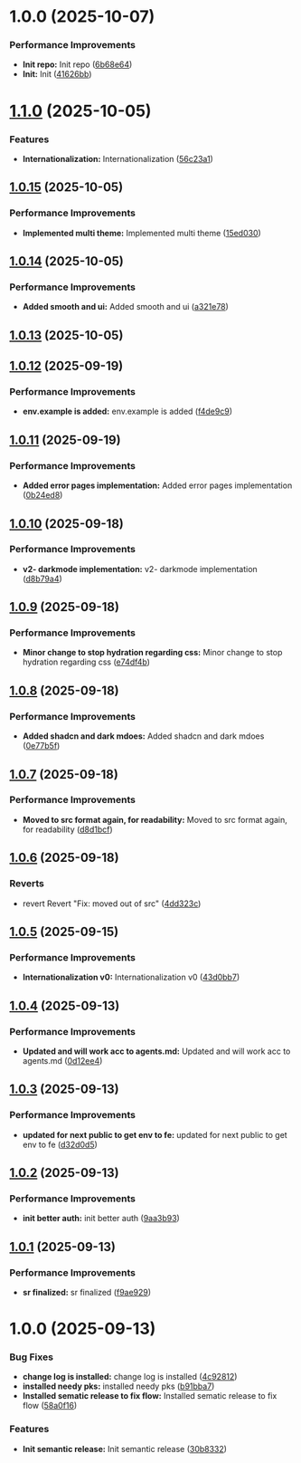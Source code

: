 # 1.0.0 (2025-10-07)


### Performance Improvements

* **Init repo:** Init repo ([6b68e64](https://github.com/leocodeio/buyNsell/commit/6b68e64e924c885ce28fcd20e492f85dcde04a65))
* **Init:** Init ([41626bb](https://github.com/leocodeio/buyNsell/commit/41626bbe2df15348319dc49f79d1df412fcc59c3))

# [1.1.0](https://github.com/leocodeio/buyNsell/compare/v1.0.15...v1.1.0) (2025-10-05)

### Features

- **Internationalization:** Internationalization ([56c23a1](https://github.com/leocodeio/buyNsell/commit/56c23a18ac83a6a777c8ea626999fc89df78cb57))

## [1.0.15](https://github.com/leocodeio/buyNsell/compare/v1.0.14...v1.0.15) (2025-10-05)

### Performance Improvements

- **Implemented multi theme:** Implemented multi theme ([15ed030](https://github.com/leocodeio/buyNsell/commit/15ed030836533d5c7a530210426b627eba391324))

## [1.0.14](https://github.com/leocodeio/buyNsell/compare/v1.0.13...v1.0.14) (2025-10-05)

### Performance Improvements

- **Added smooth and ui:** Added smooth and ui ([a321e78](https://github.com/leocodeio/buyNsell/commit/a321e78080a95d2dc21649f92067d722bda8171e))

## [1.0.13](https://github.com/leocodeio/buyNsell/compare/v1.0.12...v1.0.13) (2025-10-05)

## [1.0.12](https://github.com/leocodeio/buyNsell/compare/v1.0.11...v1.0.12) (2025-09-19)

### Performance Improvements

- **env.example is added:** env.example is added ([f4de9c9](https://github.com/leocodeio/buyNsell/commit/f4de9c958db6e72c6a3bfa80e5e1a8b36a362914))

## [1.0.11](https://github.com/leocodeio/buyNsell/compare/v1.0.10...v1.0.11) (2025-09-19)

### Performance Improvements

- **Added error pages implementation:** Added error pages implementation ([0b24ed8](https://github.com/leocodeio/buyNsell/commit/0b24ed8e536e25ea0b0c3cadb304cce355e54272))

## [1.0.10](https://github.com/leocodeio/buyNsell/compare/v1.0.9...v1.0.10) (2025-09-18)

### Performance Improvements

- **v2- darkmode implementation:** v2- darkmode implementation ([d8b79a4](https://github.com/leocodeio/buyNsell/commit/d8b79a45b901c77ad8fddd0b76bf36d47d85d226))

## [1.0.9](https://github.com/leocodeio/buyNsell/compare/v1.0.8...v1.0.9) (2025-09-18)

### Performance Improvements

- **Minor change to stop hydration regarding css:** Minor change to stop hydration regarding css ([e74df4b](https://github.com/leocodeio/buyNsell/commit/e74df4b020b1855a19bb37c445e7cea8c84d260b))

## [1.0.8](https://github.com/leocodeio/buyNsell/compare/v1.0.7...v1.0.8) (2025-09-18)

### Performance Improvements

- **Added shadcn and dark mdoes:** Added shadcn and dark mdoes ([0e77b5f](https://github.com/leocodeio/buyNsell/commit/0e77b5f9d785374a14eec0306c9ace58746fa8b9))

## [1.0.7](https://github.com/leocodeio/buyNsell/compare/v1.0.6...v1.0.7) (2025-09-18)

### Performance Improvements

- **Moved to src format again, for readability:** Moved to src format again, for readability ([d8d1bcf](https://github.com/leocodeio/buyNsell/commit/d8d1bcf43c2aed1acb8ebed8b094d319ba4f726f))

## [1.0.6](https://github.com/leocodeio/buyNsell/compare/v1.0.5...v1.0.6) (2025-09-18)

### Reverts

- revert Revert "Fix: moved out of src" ([4dd323c](https://github.com/leocodeio/buyNsell/commit/4dd323c0a2df47237c967c33425d9be6511c8542))

## [1.0.5](https://github.com/leocodeio/buyNsell/compare/v1.0.4...v1.0.5) (2025-09-15)

### Performance Improvements

- **Internationalization v0:** Internationalization v0 ([43d0bb7](https://github.com/leocodeio/buyNsell/commit/43d0bb7b8ffcaa6f71bea66c4ccbdd40df0e58df))

## [1.0.4](https://github.com/leocodeio/buyNsell/compare/v1.0.3...v1.0.4) (2025-09-13)

### Performance Improvements

- **Updated and will work acc to agents.md:** Updated and will work acc to agents.md ([0d12ee4](https://github.com/leocodeio/buyNsell/commit/0d12ee48ecf31725c93b98f0fe6ed323d5179089))

## [1.0.3](https://github.com/leocodeio/buyNsell/compare/v1.0.2...v1.0.3) (2025-09-13)

### Performance Improvements

- **updated for next public to get env to fe:** updated for next public to get env to fe ([d32d0d5](https://github.com/leocodeio/buyNsell/commit/d32d0d558369494b9a19eeeefadbd125cadfc4c2))

## [1.0.2](https://github.com/leocodeio/buyNsell/compare/v1.0.1...v1.0.2) (2025-09-13)

### Performance Improvements

- **init better auth:** init better auth ([9aa3b93](https://github.com/leocodeio/buyNsell/commit/9aa3b937781891d967d13c15afb6c201a0c77771))

## [1.0.1](https://github.com/leocodeio/buyNsell/compare/v1.0.0...v1.0.1) (2025-09-13)

### Performance Improvements

- **sr finalized:** sr finalized ([f9ae929](https://github.com/leocodeio/buyNsell/commit/f9ae92953e7e2919ed37cfb9c3c5a928753eccac))

# 1.0.0 (2025-09-13)

### Bug Fixes

- **change log is installed:** change log is installed ([4c92812](https://github.com/leocodeio/buyNsell/commit/4c92812f8e78225e10cf7efc2747a1b502f80011))
- **installed needy pks:** installed needy pks ([b91bba7](https://github.com/leocodeio/buyNsell/commit/b91bba74f1871c4476c3b07c958858204338e842))
- **Installed sematic release to fix flow:** Installed sematic release to fix flow ([58a0f16](https://github.com/leocodeio/buyNsell/commit/58a0f168fa7e2439f1ab9c2be4cd143e26289a89))

### Features

- **Init semantic release:** Init semantic release ([30b8332](https://github.com/leocodeio/buyNsell/commit/30b8332821b328a10b4a0b15426ebef89faf34dd))
